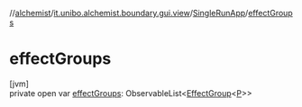 //[alchemist](../../../index.md)/[it.unibo.alchemist.boundary.gui.view](../index.md)/[SingleRunApp](index.md)/[effectGroups](effect-groups.md)

# effectGroups

[jvm]\
private open var [effectGroups](effect-groups.md): ObservableList<[EffectGroup](../../it.unibo.alchemist.boundary.gui.effects/-effect-group/index.md)<[P](../../it.unibo.alchemist.boundary.gui.effects.json/-effect-group-adapter/index.md)>>
